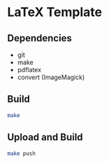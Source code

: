 # LaTeX Template

## Dependencies

* git
* make
* pdflatex
* convert (ImageMagick)

## Build

```bash
make
```

## Upload and Build

```bash
make push
```